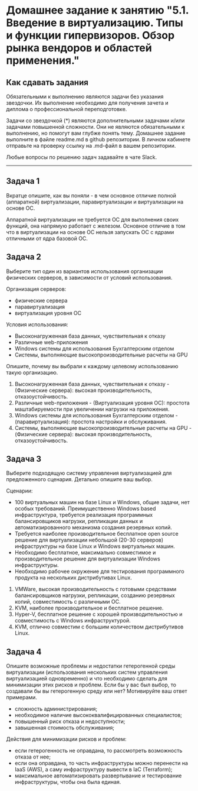 # Домашнее задание к занятию "5.1. Введение в виртуализацию. Типы и функции гипервизоров. Обзор рынка вендоров и областей применения."
## Как сдавать задания

Обязательными к выполнению являются задачи без указания звездочки. Их выполнение необходимо для получения зачета и диплома о профессиональной переподготовке.

Задачи со звездочкой (*) являются дополнительными задачами и/или задачами повышенной сложности. Они не являются обязательными к выполнению, но помогут вам глубже понять тему.
Домашнее задание выполните в файле readme.md в github репозитории. В личном кабинете отправьте на проверку ссылку на .md-файл в вашем репозитории.

Любые вопросы по решению задач задавайте в чате Slack.

---


## Задача 1

Вкратце опишите, как вы поняли - в чем основное отличие полной (аппаратной) виртуализации, паравиртуализации и виртуализации на основе ОС.

Аппаратной виртуализации не требуется ОС для выполнения своих функций, она напрямую работает с железом.
Основное отличие в том что в виртуализации на основе ОС нельзя запускать ОС с ядрами отличными от ядра базовой ОС.


## Задача 2

Выберите тип один из вариантов использования организации физических серверов, 
в зависимости от условий использования.

Организация серверов:
- физические сервера
- паравиртуализация
- виртуализация уровня ОС

Условия использования:

- Высоконагруженная база данных, чувствительная к отказу
- Различные web-приложения
- Windows системы для использования Бухгалтерским отделом 
- Системы, выполняющие высокопроизводительные расчеты на GPU

Опишите, почему вы выбрали к каждому целевому использованию такую организацию.

1. Высоконагруженная база данных, чувствительная к отказу - (Физические сервера):  высокая производительность, 
отказоустойчивость.
2. Различные web-приложения - (Виртуализация уровня ОС): простота маштабируемости при увеличении нагрузки на приложения.
3. Windows системы для использования Бухгалтерским отделом - (паравиртуализация): простота настройки и обслуживания.
4. Системы, выполняющие высокопроизводительные расчеты на GPU - (Физические сервера): высокая производительность, 
отказоустойчивость.

## Задача 3

Выберите подходящую систему управления виртуализацией для предложенного сценария. Детально опишите ваш выбор.

Сценарии:

- 100 виртуальных машин на базе Linux и Windows, общие задачи, нет особых требований. Преимущественно Windows based инфраструктура,
требуется реализация программных балансировщиков нагрузки, репликации данных и автоматизированного механизма создания резервных копий.
- Требуется наиболее производительное бесплатное open source решение для виртуализации небольшой (20-30 серверов) 
инфраструктуры на базе Linux и Windows виртуальных машин.
- Необходимо бесплатное, максимально совместимое и производительное решение для виртуализации Windows инфраструктуры.
- Необходимо рабочее окружение для тестирования программного продукта на нескольких дистрибутивах Linux.

1. VMWare, высокая производительность с готовыми средствами балансировщиков нагрузки, репликации, созданию резервных копий, 
совместимость с различными ОС.
2. KVM, наиболее производительное и бесплатное решение.
3. Hyper-V, бесплатное решение с хорошей производительностью и совместимость с Windows инфраструктурой.
4. KVM, отлично совместим с большим количеством дистрибутивов Linux.

## Задача 4
Опишите возможные проблемы и недостатки гетерогенной среды виртуализации (использования нескольких систем управления 
виртуализацией одновременно) и что необходимо сделать для минимизации этих рисков и проблем. Если бы у вас был выбор,
то создавали бы вы гетерогенную среду или нет? Мотивируйте ваш ответ примерами.

- сложность администрирования;
- необходимое наличие высококвалифицированных специалистов;
- повышенный риск отказа и недоступности;
- завышенная стоимость обслуживания;

Действия для минимизации рисков и проблем:
- если гетерогенность не оправдана, то рассмотреть возможность отказа от нее;
- если она оправдана, то часть инфраструктуры можно перенести на IaaS (AWS), а саму инфраструктуру вывести в IaC (Terraform);
- максимальное автоматизировать развертывание и тестирование инфраструктуры, чтобы она была единая.

